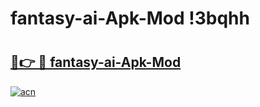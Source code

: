 # fantasy-ai-Apk-Mod !3bqhh

# <h2><a href="https://8gcdll.esa.edu.pl?title=fantasy-ai-Apk-Mod&ref=3bqhh">🔗👉 🔴 fantasy-ai-Apk-Mod</a></h2>

[![acn](https://github.com/user-attachments/assets/0f9c940e-d8b0-45ae-aac7-cd30a18b3e1c)](https://8gcdll.esa.edu.pl?title=fantasy-ai-Apk-Mod&ref=3bqhh)

